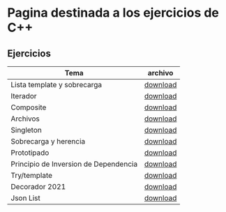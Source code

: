 # Pagina destinada  a los ejercicios de C++

## Ejercicios

| Tema | archivo |
| ----- | ------ |
| Lista template y sobrecarga | [download](https://Braslyn.github.io/Ejercicios/C++/Listatemplate.zip) |
| Iterador | [download](https://Braslyn.github.io/Ejercicios/C++/Iteradores.zip) |
| Composite | [download](https://Braslyn.github.io/Ejercicios/C++/Composite_Empresa.zip) |
| Archivos | [download](https://Braslyn.github.io/Ejercicios/C++/Archivos.zip) |
| Singleton | [download](https://Braslyn.github.io/Ejercicios/C++/Singleton.zip) |
| Sobrecarga y herencia | [download](https://Braslyn.github.io/Ejercicios/C++/SobreCarga_y_herencia.zip) |
| Prototipado | [download](https://Braslyn.github.io/Ejercicios/C++/Prototipado.zip) |
| Principio de Inversion de Dependencia | [download](https://Braslyn.github.io/Ejercicios/C++/PrincipioInversionDependencia.zip) |
| Try/template | [download](https://Braslyn.github.io/Ejercicios/C++/Refrigerador.zip) |
| Decorador 2021 | [download](https://Braslyn.github.io/Ejercicios/C++/Decorador_2021.zip) |
| Json List | [download](https://Braslyn.github.io/Ejercicios/C++/Json_List.zip) |